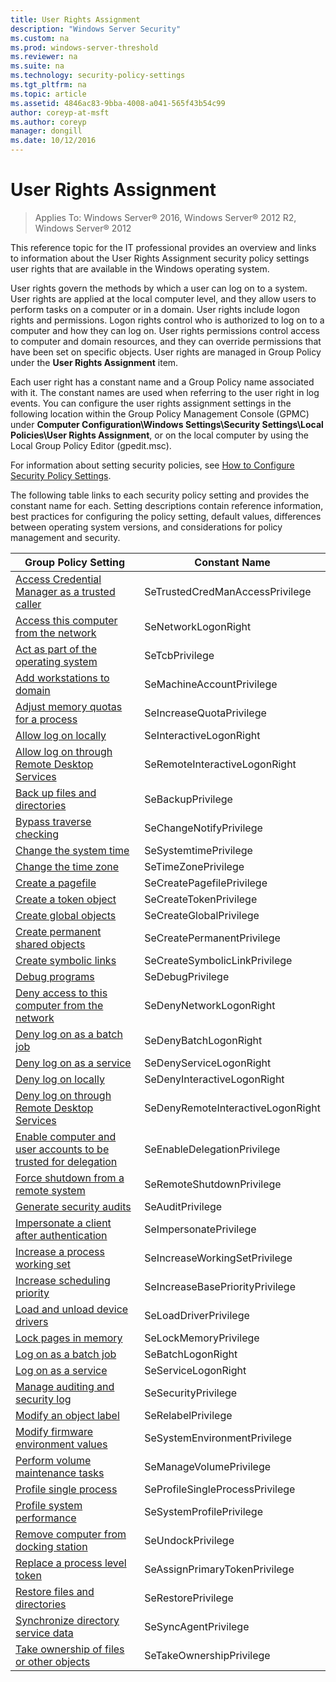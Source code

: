 ```yaml
---
title: User Rights Assignment
description: "Windows Server Security"
ms.custom: na
ms.prod: windows-server-threshold
ms.reviewer: na
ms.suite: na
ms.technology: security-policy-settings
ms.tgt_pltfrm: na
ms.topic: article
ms.assetid: 4846ac83-9bba-4008-a041-565f43b54c99
author: coreyp-at-msft
ms.author: coreyp
manager: dongill
ms.date: 10/12/2016
---
```

# User Rights Assignment

>Applies To: Windows Server&reg; 2016, Windows Server&reg; 2012 R2, Windows Server&reg; 2012

This reference topic for the IT professional provides an overview and links to information about the User Rights Assignment security policy settings user rights that are available in the Windows operating system.  
  
User rights govern the methods by which a user can log on to a system. User rights are applied at the local computer level, and they allow users to perform tasks on a computer or in a domain. User rights include logon rights and permissions. Logon rights control who is authorized to log on to a computer and how they can log on. User rights permissions control access to computer and domain resources, and they can override permissions that have been set on specific objects. User rights are managed in Group Policy under the **User Rights Assignment** item.  
  
Each user right has a constant name and a Group Policy name associated with it. The constant names are used when referring to the user right in log events. You can configure the user rights assignment settings in the following location within the Group Policy Management Console (GPMC) under **Computer Configuration\Windows Settings\Security Settings\Local Policies\User Rights Assignment**, or on the local computer by using the Local Group Policy Editor (gpedit.msc).  
  
For information about setting security policies, see [How to Configure Security Policy Settings](../how-to-configure-security-policy-settings.md).  
  
The following table links to each security policy setting and provides the constant name for each. Setting descriptions contain reference information, best practices for configuring the policy setting, default values, differences between operating system versions, and considerations for policy management and security.  
  
|Group Policy Setting|Constant Name|  
|------------|---------|  
|[Access Credential Manager as a trusted caller](access-credential-manager-as-a-trusted-caller.md)|SeTrustedCredManAccessPrivilege|  
|[Access this computer from the network](access-this-computer-from-the-network.md)|SeNetworkLogonRight|  
|[Act as part of the operating system](act-as-part-of-the-operating-system.md)|SeTcbPrivilege|  
|[Add workstations to domain](add-workstations-to-domain.md)|SeMachineAccountPrivilege|  
|[Adjust memory quotas for a process](adjust-memory-quotas-for-a-process.md)|SeIncreaseQuotaPrivilege|  
|[Allow log on locally](allow-log-on-locally.md)|SeInteractiveLogonRight|  
|[Allow log on through Remote Desktop Services](allow-log-on-through-remote-desktop-services.md)|SeRemoteInteractiveLogonRight|  
|[Back up files and directories](back-up-files-and-directories.md)|SeBackupPrivilege|  
|[Bypass traverse checking](bypass-traverse-checking.md)|SeChangeNotifyPrivilege|  
|[Change the system time](change-the-system-time.md)|SeSystemtimePrivilege|  
|[Change the time zone](change-the-time-zone.md)|SeTimeZonePrivilege|  
|[Create a pagefile](create-a-pagefile.md)|SeCreatePagefilePrivilege|  
|[Create a token object](create-a-token-object.md)|SeCreateTokenPrivilege|  
|[Create global objects](create-global-objects.md)|SeCreateGlobalPrivilege|  
|[Create permanent shared objects](create-permanent-shared-objects.md)|SeCreatePermanentPrivilege|  
|[Create symbolic links](create-symbolic-links.md)|SeCreateSymbolicLinkPrivilege|  
|[Debug programs](debug-programs.md)|SeDebugPrivilege|  
|[Deny access to this computer from the network](deny-access-to-this-computer-from-the-network.md)|SeDenyNetworkLogonRight|  
|[Deny log on as a batch job](deny-log-on-as-a-batch-job.md)|SeDenyBatchLogonRight|  
|[Deny log on as a service](deny-log-on-as-a-service.md)|SeDenyServiceLogonRight|  
|[Deny log on locally](deny-log-on-locally.md)|SeDenyInteractiveLogonRight|  
|[Deny log on through Remote Desktop Services](deny-log-on-through-remote-desktop-services.md)|SeDenyRemoteInteractiveLogonRight|  
|[Enable computer and user accounts to be trusted for delegation](enable-computer-and-user-accounts-to-be-trusted-for-delegation.md)|SeEnableDelegationPrivilege|  
|[Force shutdown from a remote system](force-shutdown-from-a-remote-system.md)|SeRemoteShutdownPrivilege|  
|[Generate security audits](generate-security-audits.md)|SeAuditPrivilege|  
|[Impersonate a client after authentication](impersonate-a-client-after-authentication.md)|SeImpersonatePrivilege|  
|[Increase a process working set](increase-a-process-working-set.md)|SeIncreaseWorkingSetPrivilege|  
|[Increase scheduling priority](increase-scheduling-priority.md)|SeIncreaseBasePriorityPrivilege|  
|[Load and unload device drivers](load-and-unload-device-drivers.md)|SeLoadDriverPrivilege|  
|[Lock pages in memory](lock-pages-in-memory.md)|SeLockMemoryPrivilege|  
|[Log on as a batch job](log-on-as-a-batch-job.md)|SeBatchLogonRight|  
|[Log on as a service](log-on-as-a-service.md)|SeServiceLogonRight|  
|[Manage auditing and security log](manage-auditing-and-security-log.md)|SeSecurityPrivilege|  
|[Modify an object label](modify-an-object-label.md)|SeRelabelPrivilege|  
|[Modify firmware environment values](modify-firmware-environment-values.md)|SeSystemEnvironmentPrivilege|  
|[Perform volume maintenance tasks](perform-volume-maintenance-tasks.md)|SeManageVolumePrivilege|  
|[Profile single process](profile-single-process.md)|SeProfileSingleProcessPrivilege|  
|[Profile system performance](profile-system-performance.md)|SeSystemProfilePrivilege|  
|[Remove computer from docking station](remove-computer-from-docking-station.md)|SeUndockPrivilege|  
|[Replace a process level token](replace-a-process-level-token.md)|SeAssignPrimaryTokenPrivilege|  
|[Restore files and directories](restore-files-and-directories.md)|SeRestorePrivilege|  
|[Synchronize directory service data](synchronize-directory-service-data.md)|SeSyncAgentPrivilege|  
|[Take ownership of files or other objects](take-ownership-of-files-or-other-objects.md)|SeTakeOwnershipPrivilege|  
  

